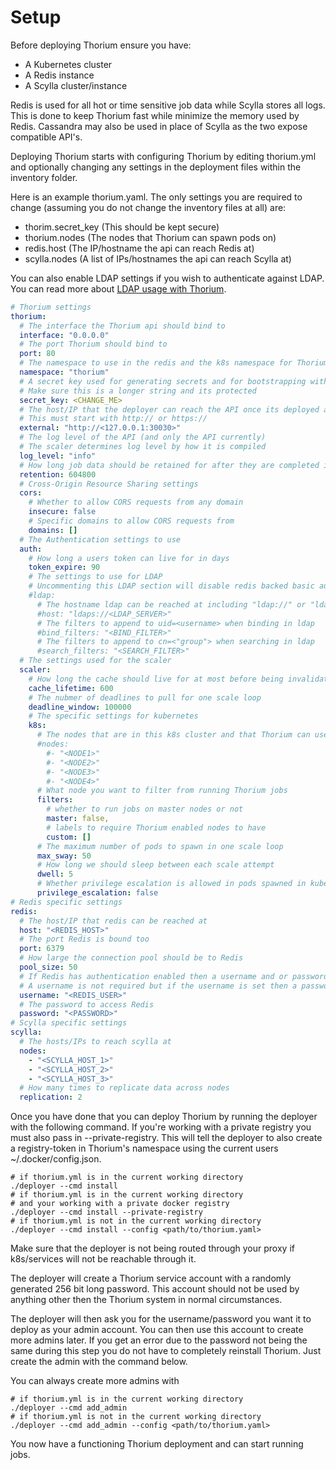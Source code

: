 # Setup

Before deploying Thorium ensure you have:
- A Kubernetes cluster
- A Redis instance
- A Scylla cluster/instance

Redis is used for all hot or time sensitive job data while Scylla stores all logs.
This is done to keep Thorium fast while minimize the memory used by Redis. Cassandra
may also be used in place of Scylla as the two expose compatible API's.

Deploying Thorium starts with configuring Thorium by editing thorium.yml and optionally
changing any settings in the deployment files within the inventory folder.

Here is an example thorium.yaml. The only settings you are required to change (assuming
you do not change the inventory files at all) are:

- thorim.secret_key (This should be kept secure)
- thorium.nodes (The nodes that Thorium can spawn pods on)
- redis.host (The IP/hostname the api can reach Redis at)
- scylla.nodes (A list of IPs/hostnames the api can reach Scylla at)

You can also enable LDAP settings if you wish to authenticate against LDAP. You can read
more about [LDAP usage with Thorium](../concepts/groups/groups.md).

```yaml
# Thorium settings
thorium:
  # The interface the Thorium api should bind to
  interface: "0.0.0.0"
  # The port Thorium should bind to
  port: 80
  # The namespace to use in the redis and the k8s namespace for Thorium system pods
  namespace: "thorium"
  # A secret key used for generating secrets and for bootstrapping with the deployer
  # Make sure this is a longer string and its protected
  secret_key: <CHANGE_ME>
  # The host/IP that the deployer can reach the API once its deployed at
  # This must start with http:// or https://
  external: "http://<127.0.0.1:30030>"
  # The log level of the API (and only the API currently)
  # The scaler determines log level by how it is compiled
  log_level: "info"
  # How long job data should be retained for after they are completed in seconds
  retention: 604800
  # Cross-Origin Resource Sharing settings
  cors:
    # Whether to allow CORS requests from any domain
    insecure: false
    # Specific domains to allow CORS requests from
    domains: []
  # The Authentication settings to use
  auth:
    # How long a users token can live for in days
    token_expire: 90
    # The settings to use for LDAP 
    # Uncommenting this LDAP section will disable redis backed basic auth for new users
    #ldap:
      # The hostname ldap can be reached at including "ldap://" or "ldaps://"
      #host: "ldaps://<LDAP_SERVER>"
      # The filters to append to uid=<username> when binding in ldap
      #bind_filters: "<BIND_FILTER>"
      # The filters to append to cn=<"group"> when searching in ldap
      #search_filters: "<SEARCH_FILTER>"
  # The settings used for the scaler
  scaler:
    # How long the cache should live for at most before being invalidated in seconds
    cache_lifetime: 600
    # The nubmer of deadlines to pull for one scale loop
    deadline_window: 100000
    # The specific settings for kubernetes
    k8s:
      # The nodes that are in this k8s cluster and that Thorium can use
      #nodes:
        #- "<NODE1>"
        #- "<NODE2>"
        #- "<NODE3>"
        #- "<NODE4>"
      # What node you want to filter from running Thorium jobs
      filters:
        # whether to run jobs on master nodes or not
        master: false,
        # labels to require Thorium enabled nodes to have
        custom: []
      # The maximum number of pods to spawn in one scale loop
      max_sway: 50
      # How long we should sleep between each scale attempt
      dwell: 5
      # Whether privilege escalation is allowed in pods spawned in kubernetes
      privilege_escalation: false
# Redis specific settings
redis:
  # The host/IP that redis can be reached at
  host: "<REDIS_HOST>"
  # The port Redis is bound too
  port: 6379
  # How large the connection pool should be to Redis
  pool_size: 50
  # If Redis has authentication enabled then a username and or password combo can be set
  # A username is not required but if the username is set then a password must also be
  username: "<REDIS_USER>"
  # The password to access Redis
  password: "<PASSWORD>"
# Scylla specific settings
scylla:
  # The hosts/IPs to reach scylla at
  nodes:
    - "<SCYLLA_HOST_1>"
    - "<SCYLLA_HOST_2>"
    - "<SCYLLA_HOST_3>"
  # How many times to replicate data across nodes
  replication: 2
```

Once you have done that you can deploy Thorium by running the deployer with the
following command. If you're working with a private registry you must also pass in
--private-registry. This will tell the deployer to also create a registry-token in
Thorium's namespace using the current users ~/.docker/config.json.

```
# if thorium.yml is in the current working directory
./deployer --cmd install
# if thorium.yml is in the current working directory 
# and your working with a private docker registry
./deployer --cmd install --private-registry
# if thorium.yml is not in the current working directory
./deployer --cmd install --config <path/to/thorium.yaml>
```

Make sure that the deployer is not being routed through your proxy if k8s/services
will not be reachable through it.

The deployer will create a Thorium service account with a randomly generated
256 bit long password. This account should not be used by anything other then
the Thorium system in normal circumstances.

The deployer will then ask you for the username/password you want it to deploy
as your admin account. You can then use this account to create more admins later.
If you get an error due to the password not being the same during this step you
do not have to completely reinstall Thorium. Just create the admin with the
command below.

You can always create more admins with
```
# if thorium.yml is in the current working directory
./deployer --cmd add_admin
# if thorium.yml is not in the current working directory
./deployer --cmd add_admin --config <path/to/thorium.yaml>
```

You now have a functioning Thorium deployment and can start running jobs.

